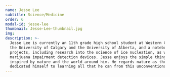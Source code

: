 ```yaml
---
name: Jesse Lee
subtitle: Science/Medicine 
order: 6
modal-id: jesse-lee
thumbnail: Jesse-Lee-thumbnail.jpg
img: 
description: >-
  Jesse Lee is currently an 11th grade high school student at Western Canada High School, a student researcher at both
  the University of Calgary and the University of Alberta, and a notebook enthusiast. He is working on numerous
  projects, including research into the science of ice nucleation, as well as one of the world’s very first reliable
  marijuana impairment detection devices. Jesse enjoys the simple things in life, and many of his ideas for projects are
  inspired by nature and the world around him. He regards nature as the world’s “oldest and best engineer”, and he has
  dedicated himself to learning all that he can from this unconventional mentor.
---
```

